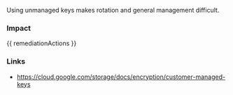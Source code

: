 
Using unmanaged keys makes rotation and general management difficult.


### Impact
<!-- Add Impact here -->

<!-- DO NOT CHANGE -->
{{ remediationActions }}

### Links
- https://cloud.google.com/storage/docs/encryption/customer-managed-keys


